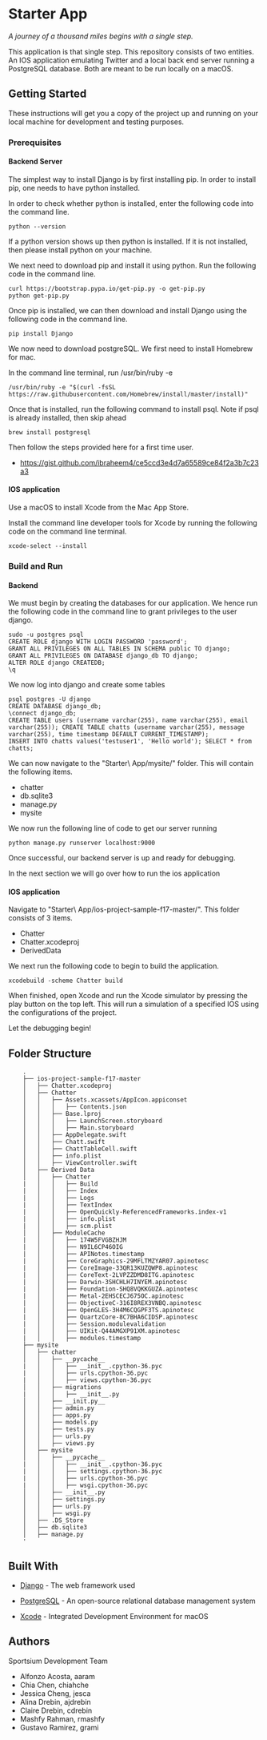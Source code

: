# Starter App

*A journey of a thousand miles begins with a single step.*

This application is that single step. This repository consists of two entities. An IOS application emulating Twitter and a local back end server running a PostgreSQL database. Both are meant to be run locally on a macOS. 


## Getting Started

These instructions will get you a copy of the project up and running on your local machine for development and testing purposes. 

### Prerequisites

#### Backend Server
The simplest way to install Django is by first installing pip. In order to install pip, one needs to have python installed.

In order to check whether python is installed, enter the following code into the command line.

```
python --version
```

If a python version shows up then python is installed. If it is not installed, then please install python on your machine. 

We next need to download pip and install it using python. Run the following code in the command line.

```
curl https://bootstrap.pypa.io/get-pip.py -o get-pip.py
python get-pip.py
```

Once pip is installed, we can then download and install Django using the following code in the command line.

```
pip install Django
```

We now need to download postgreSQL. We first need to install Homebrew for mac.

In the command line terminal, run /usr/bin/ruby -e 
```
/usr/bin/ruby -e "$(curl -fsSL https://raw.githubusercontent.com/Homebrew/install/master/install)"
```

Once that is installed, run the following command to install psql. Note if psql is already installed, then skip ahead
```
brew install postgresql
```

Then follow the steps provided here for a first time user.
- https://gist.github.com/ibraheem4/ce5ccd3e4d7a65589ce84f2a3b7c23a3


#### IOS application

Use a macOS to install Xcode from the Mac App Store. 

Install the command line developer tools for Xcode by running the following code on the command line terminal. 

```
xcode-select --install
```

### Build and Run

#### Backend

We must begin by creating the databases for our application.
We hence run the following code in the command line to grant privileges to the user django.
```
sudo -u postgres psql
CREATE ROLE django WITH LOGIN PASSWORD 'password';
GRANT ALL PRIVILEGES ON ALL TABLES IN SCHEMA public TO django;
GRANT ALL PRIVILEGES ON DATABASE django_db TO django;
ALTER ROLE django CREATEDB;
\q
```

We now log into django and create some tables
```
psql postgres -U django
CREATE DATABASE django_db;
\connect django_db;
CREATE TABLE users (username varchar(255), name varchar(255), email varchar(255)); CREATE TABLE chatts (username varchar(255), message varchar(255), time timestamp DEFAULT CURRENT_TIMESTAMP);
INSERT INTO chatts values('testuser1', 'Hello world'); SELECT * from chatts;

```

We can now navigate to the "Starter\ App/mysite/" folder. This will contain the following items.
* chatter  
* db.sqlite3  
* manage.py  
* mysite

We now run the following line of code to get our server running
```
python manage.py runserver localhost:9000
```

Once successful, our backend server is up and ready for debugging. 

In the next section we will go over how to run the ios application


#### IOS application

Navigate to "Starter\ App/ios-project-sample-f17-master/". This folder consists of 3 items.
* Chatter
* Chatter.xcodeproj
* DerivedData

We next run the following code to begin to build the application.
```
xcodebuild -scheme Chatter build
```

When finished, open Xcode and run the Xcode simulator by pressing the play button on the top left. This will run a simulation of a specified IOS using the configurations of the project. 
 
Let the debugging begin!

## Folder Structure
```
    .
    ├── ios-project-sample-f17-master
    │   ├── Chatter.xcodeproj
    │   ├── Chatter
    │   │   ├── Assets.xcassets/AppIcon.appiconset
    │   │   │   ├── Contents.json
    │   │   ├── Base.lproj
    │   │   │   ├── LaunchScreen.storyboard
    │   │   │   ├── Main.storyboard
    │   │   ├── AppDelegate.swift
    │   │   ├── Chatt.swift
    │   │   ├── ChattTableCell.swift
    │   │   ├── info.plist
    │   │   ├── ViewController.swift
    │   ├── Derived Data
    │   │   ├── Chatter
    |   │   │   ├── Build
    |   │   │   ├── Index
    |   │   │   ├── Logs 
    |   │   │   ├── TextIndex
    |   │   │   ├── OpenQuickly-ReferencedFrameworks.index-v1
    |   │   │   ├── info.plist
    |   │   │   ├── scm.plist
    │   │   ├── ModuleCache
    |   │   │   ├── 174W5FVGBZHJM
    |   │   │   ├── N9IL6CP46OIG
    |   │   │   ├── APINotes.timestamp
    |   │   │   ├── CoreGraphics-29MFLTMZYAR07.apinotesc
    |   │   │   ├── CoreImage-33QR13KUZQWP8.apinotesc
    |   │   │   ├── CoreText-2LVPZZDMD8ITG.apinotesc
    |   │   │   ├── Darwin-3SHCHLH7INYEM.apinotesc
    |   │   │   ├── Foundation-SHQ8VQKKGUZA.apinotesc
    |   │   │   ├── Metal-2EHSCECJ675OC.apinotesc
    |   │   │   ├── ObjectiveC-316I8REX3VNBQ.apinotesc
    |   │   │   ├── OpenGLES-3H4M6CQGPF3TS.apinotesc
    |   │   │   ├── QuartzCore-8C7BHA6CIDSP.apinotesc
    |   │   │   ├── Session.modulevalidation
    |   │   │   ├── UIKit-Q44AMGXP91XM.apinotesc
    |   │   │   ├── modules.timestamp
    ├── mysite
    │   ├── chatter
    │   │   ├── __pycache__
    |   │   │   ├── __init__.cpython-36.pyc
    |   │   │   ├── urls.cpython-36.pyc
    |   │   │   ├── views.cpython-36.pyc
    │   │   ├── migrations
    |   │   │   ├── __init__.py
    │   │   ├── __init.py__
    │   │   ├── admin.py
    │   │   ├── apps.py
    │   │   ├── models.py
    │   │   ├── tests.py
    │   │   ├── urls.py
    │   │   ├── views.py
    │   ├── mysite
    │   │   ├── __pycache__
    |   │   │   ├── __init__.cpython-36.pyc
    |   │   │   ├── settings.cpython-36.pyc
    |   │   │   ├── urls.cpython-36.pyc
    |   │   │   ├── wsgi.cpython-36.pyc
    │   │   ├── __init__.py
    │   │   ├── settings.py
    │   │   ├── urls.py
    │   │   ├── wsgi.py
    │   ├── .DS_Store
    │   ├── db.sqlite3
    │   ├── manage.py
    '
```

## Built With

* [Django](https://docs.djangoproject.com/en/2.2/) - The web framework used

* [PostgreSQL](https://www.postgresql.org/docs/) - An open-source relational database management system 

* [Xcode](https://developer.apple.com/library/archive/documentation/ToolsLanguages/Conceptual/Xcode_Overview/LearningfromDetailedUserGuides.html) - Integrated Development Environment for macOS


## Authors
Sportsium Development Team

* Alfonzo Acosta,         aaram
* Chia Chen,              chiahche
* Jessica Cheng,          jesca
* Alina Drebin,           ajdrebin
* Claire Drebin,          cdrebin
* Mashfy Rahman,          rmashfy
* Gustavo Ramirez,        grami

